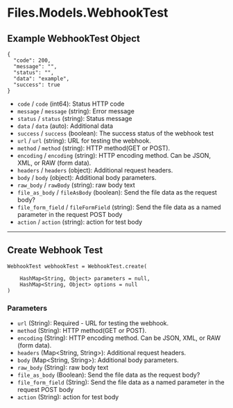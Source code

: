 # Files.Models.WebhookTest

## Example WebhookTest Object

```
{
  "code": 200,
  "message": "",
  "status": "",
  "data": "example",
  "success": true
}
```

* `code` / `code`  (int64): Status HTTP code
* `message` / `message`  (string): Error message
* `status` / `status`  (string): Status message
* `data` / `data`  (auto): Additional data
* `success` / `success`  (boolean): The success status of the webhook test
* `url` / `url`  (string): URL for testing the webhook.
* `method` / `method`  (string): HTTP method(GET or POST).
* `encoding` / `encoding`  (string): HTTP encoding method.  Can be JSON, XML, or RAW (form data).
* `headers` / `headers`  (object): Additional request headers.
* `body` / `body`  (object): Additional body parameters.
* `raw_body` / `rawBody`  (string): raw body text
* `file_as_body` / `fileAsBody`  (boolean): Send the file data as the request body?
* `file_form_field` / `fileFormField`  (string): Send the file data as a named parameter in the request POST body
* `action` / `action`  (string): action for test body


---

## Create Webhook Test

```
WebhookTest webhookTest = WebhookTest.create(
    
    HashMap<String, Object> parameters = null,
    HashMap<String, Object> options = null
)
```

### Parameters

* `url` (String): Required - URL for testing the webhook.
* `method` (String): HTTP method(GET or POST).
* `encoding` (String): HTTP encoding method.  Can be JSON, XML, or RAW (form data).
* `headers` (Map<String, String>): Additional request headers.
* `body` (Map<String, String>): Additional body parameters.
* `raw_body` (String): raw body text
* `file_as_body` (Boolean): Send the file data as the request body?
* `file_form_field` (String): Send the file data as a named parameter in the request POST body
* `action` (String): action for test body
